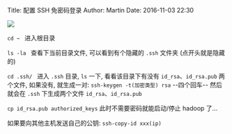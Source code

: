 Title: 配置 SSH 免密码登录
Author: Martin
Date: 2016-11-03 22:30

![](http://www.smallcpp.cn/theme/images/SSH/免密码登录原理.png)

`cd ~
` 进入根目录

`ls -la
` 查看下当前目录文件, 可以看到有个隐藏的 `.ssh` 文件夹 (点开头就是隐藏的)

`cd .ssh/
` 进入 `.ssh` 目录, `ls` 一下, 看看该目录下有没有 `id_rsa`、`id_rsa.pub` 两个文件, 如果没有, 就生成一对:
`ssh-keygen -t(加密类型) rsa`
--四个回车--
然后就会在 `.ssh` 下生成两个文件 `id_rsa`、`id_rsa.pub`

`cp id_rsa.pub authorized_keys`
此时不需要密码就能启动/停止 hadoop 了...

如果要向其他主机发送自己的公钥: `ssh-copy-id xxx(ip)`
